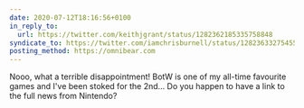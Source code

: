 ```yaml
---
date: 2020-07-12T18:16:56+0100
in_reply_to:
  url: https://twitter.com/keithjgrant/status/1282362185335758848
syndicate_to: https://twitter.com/iamchrisburnell/status/1282363327545516032
posting_method: https://omnibear.com
---
```


Nooo, what a terrible disappointment! BotW is one of my all-time favourite games and I've been stoked for the 2nd… Do you happen to have a link to the full news from Nintendo?
